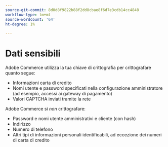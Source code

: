 ```yaml
---
source-git-commit: 8d0d8f9822b88f2dd8cbae8f6d7e3cdb14cc4848
workflow-type: tm+mt
source-wordcount: '64'
ht-degree: 1%

---
```

# Dati sensibili

Adobe Commerce utilizza la tua chiave di crittografia per crittografare quanto segue:

* Informazioni carta di credito
* Nomi utente e password specificati nella configurazione amministratore (ad esempio, accessi ai gateway di pagamento)
* Valori CAPTCHA inviati tramite la rete

Adobe Commerce sì *non* crittografare:

* Password e nomi utente amministrativi e cliente (con hash)
* Indirizzo
* Numero di telefono
* Altri tipi di informazioni personali identificabili, ad eccezione dei numeri di carta di credito
